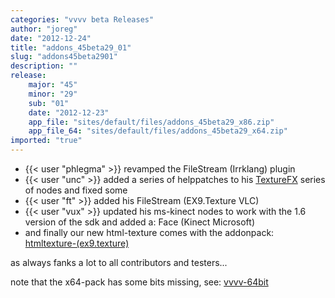 ```yaml
---
categories: "vvvv beta Releases"
author: "joreg"
date: "2012-12-24"
title: "addons_45beta29_01"
slug: "addons45beta2901"
description: ""
release: 
    major: "45"
    minor: "29"
    sub: "01"
    date: "2012-12-23"
    app_file: "sites/default/files/addons_45beta29_x86.zip"
    app_file_64: "sites/default/files/addons_45beta29_x64.zip"
imported: "true"
---
```



* {{< user "phlegma" >}} revamped the FileStream (Irrklang) plugin
* {{< user "unc" >}} added a series of helppatches to his [TextureFX](https://betadocs.vvvv.org/topics/graphics/direct3d-9/texture/video-effects-(texturefx).html) series of nodes and fixed some
* {{< user "ft" >}} added his FileStream (EX9.Texture VLC) 
* {{< user "vux" >}} updated his ms-kinect nodes to work with the 1.6 version of the sdk and added a: Face (Kinect Microsoft)
* and finally our new html-texture comes with the addonpack: [htmltexture-(ex9.texture)](/blog/2012/htmltexture-(ex9.texture))

as always fanks a lot to all contributors and testers...

note that the x64-pack has some bits missing, see: [vvvv-64bit](/blog/2012/vvvv-64bit)